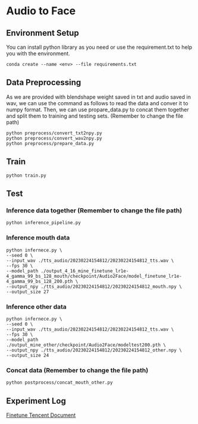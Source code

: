 # Audio to Face

## Environment Setup
You can install python library as you need or use the requirement.txt to help you with the environment.
```
conda create --name <env> --file requirements.txt
```

## Data Preprocessing
As we are provided with blendshape weight saved in txt and audio saved in wav, we can use the command as follows to read the data and conver it to numpy format. Then, we can use propare_data.py to concat them together and split them to training and testing sets. (Remember to change the file path)
```
python preprocess/convert_txt2npy.py
python preprocess/convert_wav2npy.py
python preprocess/prepare_data.py
```

## Train
```
python train.py
```

## Test
### Inference data together (Remember to change the file path)
```
python inference_pipeline.py
```
### Inference mouth data
```
python infernece.py \
--seed 0 \
--input_wav ./tts_audio/20230224154812/20230224154812_tts.wav \
--fps 30 \
--model_path ./output_4_16_mine_finetune_lr1e-4_gamma_99_bs_128_mouth/checkpoint/Audio2Face/model_finetune_lr1e-4_gamma_99_bs_128_200.pth \
--output_npy ./tts_audio/20230224154812/20230224154812_mouth.npy \
--output_size 27
```
### Inference other data
```
python infernece.py \
--seed 0 \
--input_wav ./tts_audio/20230224154812/20230224154812_tts.wav \
--fps 30 \
--model_path ./output_mine_other/checkpoint/Audio2Face/modeltest200.pth \
--output_npy ./tts_audio/20230224154812/20230224154812_other.npy \
--output_size 24
```
### Concat data (Remember to change the file path)
```
python postprocess/concat_mouth_other.py
```
## Experiment Log
[Finetune Tencent Document](https://docs.qq.com/sheet/DYVlDcXhEb2RBSHN6?tab=BB08J2&u=02639db8698c4a47991e544165bdf1c0)